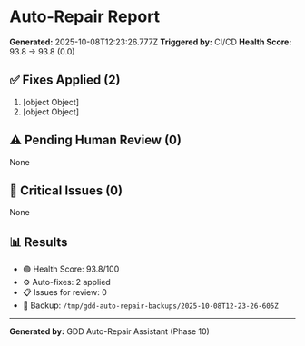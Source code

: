 # Auto-Repair Report

**Generated:** 2025-10-08T12:23:26.777Z
**Triggered by:** CI/CD
**Health Score:** 93.8 → 93.8 (0.0)

## ✅ Fixes Applied (2)

1. [object Object]
2. [object Object]

## ⚠️ Pending Human Review (0)

None

## 🔴 Critical Issues (0)

None

## 📊 Results

- 🟢 Health Score: 93.8/100
- ⚙️ Auto-fixes: 2 applied
- 📋 Issues for review: 0
- 💾 Backup: `/tmp/gdd-auto-repair-backups/2025-10-08T12-23-26-605Z`

---

**Generated by:** GDD Auto-Repair Assistant (Phase 10)
